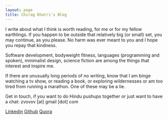 ```yaml
---
layout: page
title: Chirag Khatri's Blog
---
```


I write about what I think is worth reading, for me or for my fellow earthlings. If you happen to be outside that relatively big (or small) set, you may continue, as you please. No harm was ever meant to you and I hope you repay that kindness.

Software development, bodyweight fitness, languages (programming and spoken), minimalist design, science fiction are among the things that interest and inspire me.

If there are unusually long periods of no writing, know that I am binge watching a tv show, or reading a book, or exploring wildernesses or am too tired from running a marathon. One of these may be a lie.

Get in touch, if you want to do Hindu pushups together or just want to have a chat: zvovov [at] gmail [dot] com

[Linkedin](https://www.linkedin.com/in/khatrichirag) [Github](https://www.github.com/zvovov) [Quora](https://www.quora.com/profile/Chirag-Khatri-10)
